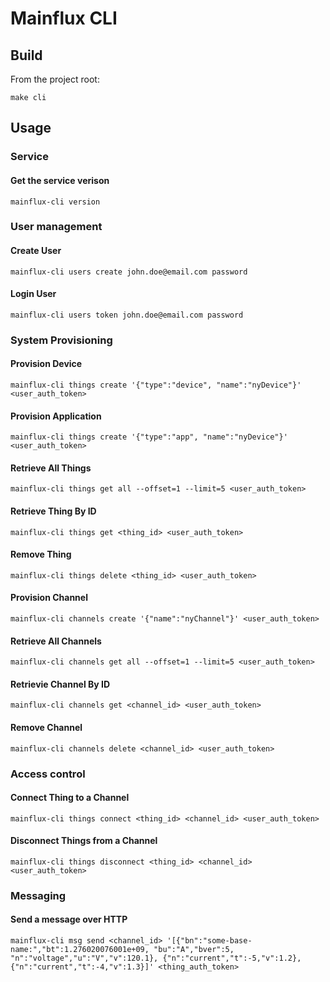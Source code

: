 # Mainflux CLI
## Build
From the project root:
```
make cli
```

## Usage
### Service
#### Get the service verison
```
mainflux-cli version
```

### User management
#### Create User
```
mainflux-cli users create john.doe@email.com password
```

#### Login User
```
mainflux-cli users token john.doe@email.com password
```

### System Provisioning
#### Provision Device
```
mainflux-cli things create '{"type":"device", "name":"nyDevice"}' <user_auth_token>
```

#### Provision Application
```
mainflux-cli things create '{"type":"app", "name":"nyDevice"}' <user_auth_token>
```

#### Retrieve All Things
```
mainflux-cli things get all --offset=1 --limit=5 <user_auth_token>
```

#### Retrieve Thing By ID
```
mainflux-cli things get <thing_id> <user_auth_token>
```

#### Remove Thing
```
mainflux-cli things delete <thing_id> <user_auth_token>
```

#### Provision Channel
```
mainflux-cli channels create '{"name":"nyChannel"}' <user_auth_token>
```

#### Retrieve All Channels
```
mainflux-cli channels get all --offset=1 --limit=5 <user_auth_token>
```

#### Retrievie Channel By ID
```
mainflux-cli channels get <channel_id> <user_auth_token>
```

#### Remove Channel
```
mainflux-cli channels delete <channel_id> <user_auth_token>
```

### Access control
#### Connect Thing to a Channel
```
mainflux-cli things connect <thing_id> <channel_id> <user_auth_token>
```

#### Disconnect Things from a Channel
```
mainflux-cli things disconnect <thing_id> <channel_id> <user_auth_token>
```

### Messaging
#### Send a message over HTTP
```
mainflux-cli msg send <channel_id> '[{"bn":"some-base-name:","bt":1.276020076001e+09, "bu":"A","bver":5, "n":"voltage","u":"V","v":120.1}, {"n":"current","t":-5,"v":1.2}, {"n":"current","t":-4,"v":1.3}]' <thing_auth_token>
```
